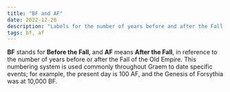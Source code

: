```yaml
---
title: "BF and AF"
date: 2022-12-26
description: "Labels for the number of years before and after the Fall of the Old Empire"
tags: bf, af
---
```


**BF** stands for **Before the Fall**, and **AF** means **After the Fall**, in reference to
the number of years before or after the Fall of the Old Empire. This numbering
system is used commonly throughout Graem to date specific events; for example,
the present day is 100 AF, and the Genesis of Forsythia was at 10,000 BF.
